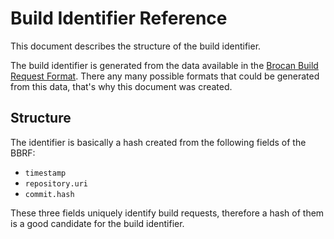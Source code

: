 # Build Identifier Reference

This document describes the structure of the build identifier. 

The build identifier is generated from the data available in the [Brocan Build Request Format](build-request-format.md). There any many possible formats that could be generated from this data, that's why this document was created.

## Structure

The identifier is basically a hash created from the following fields of the BBRF:

  * `timestamp`
  * `repository.uri`
  * `commit.hash`

These three fields uniquely identify build requests, therefore a hash of them is a good candidate for the build identifier.
